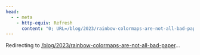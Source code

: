 ```yaml
---
head:
  - - meta
    - http-equiv: Refresh
      content: "0; URL=/blog/2023/rainbow-colormaps-are-not-all-bad-paper"
---
```


Redirecting to <a href="/blog/2023/rainbow-colormaps-are-not-all-bad-paper">/blog/2023/rainbow-colormaps-are-not-all-bad-paper</a>…
